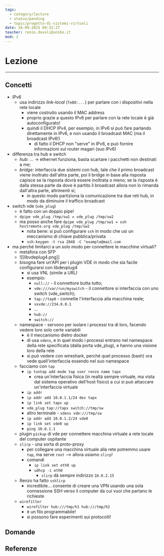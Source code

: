 ```yaml
---
tags:
  - category/lecture
  - status/pending
  - topic/progetto-di-sistemi-virtuali
date: 26-09-2025 09:32:27
teacher: renzo.davoli@unibo.it
mod: 1
---
```

# Lezione
---
## Concetti
- IPv6
	- usa indirizzo _link-local_ (`fe80:...`) per parlare con i dispositivi nella rete locale
		- viene costruito usando il MAC address
		- proprio grazie a questo IPv6 per parlare con la rete locale è già autoconfigurato!
		- quindi il DHCP IPv4, per esempio, in IPv6 si può fare parlando direttamente in IPv6, e non usando il broadcast MAC (ma il broadcast IPv6!)
			- di fatto il DHCP non "serve" in IPv6, e può fornire informazioni sul router magari (suo IPv6)
- differenza tra hub e switch
	- _hub_: ... -> ethernet funziona, basta scartare i pacchetti non destinati a me;
	- _bridge_: interfaccia due sistemi con hub, tale che il primo broadcast viene inoltrato dall'altra parte, poi il bridge in base alla risposta capisce se la risposta dovrà essere inoltrata o meno; se la risposta è dalla stessa parte da dove è partito il broadcast allora non lo rimanda dall'altra parte, altrimenti sì;
		- in questo modo partiziona la comunicazione tra due reti hub, in modo da diminuire il traffico broadcast
- switch vde (`vde_plug`)
	- è fatto con un doppio pipe!
	- `dpipe vde_plug /tmp/sw1 = vde_plug /tmp/sw2`
	- ma posso anche fare `dpipe vde_plug /tmp/sw1 = ssh hostremote.org vde_plug /tmp/sw2`
		- nota bene: si può configurare `ssh` in modo che usi un meccanismo di chiave pubblica/privata
		- `ssh-keygen -t rsa 2048 -C "example@mail.com`
- ma perché limitarci a un solo modo per connettere le macchine virtuali?
	- metafora con SFP
	- ![[libvdeplug4.png]]
	- bisogna fare un'API per i plugin VDE in modo che sia facile configurarsi con libdevplug4
		- si usa VNL (simile a URL)
		- esempio:
			- `null://` - il connettore butta tutto;
			- `vde:///var/run/myswitch` - il connettore si interfaccia con uno switch (vde_switch);
			- `tap://tap0` - connette l'interfaccia alla macchina reale;
			- `vxvde://234.0.0.1`
			- ...
			- `hub://`
			- `switch://`
	- namespace - servono per isolare i processi tra di loro, facendo vedere loro solo certe variabili
		- è il meccanismo dietro docker
		- di usa `vdens`, e in quel modo i processi entrano nel namespace della rete specificata (dalla porta vde_plug), e hanno una visione loro della rete
		- si può vedere con wireshark, perché quel processo (bash) ora vede quell'interfaccia essendo nel suo namespace
	- facciamo con `tap`
		- `ip tuntap add mode tap user renzo name tapx`
			- crea un'interfaccia fisica (in realtà sempre virtuale, ma vista dal sistema operativo dell'host fisico) a cui si può attaccare un'interfaccia virtuale
		- `ip addr`
		- `ip addr add 10.0.1.1/24 dev tapx`
		- `ip link set tapx up`
		- `vde_plug tap://tapx switch://tmp/sw`
		- altro terminale - `vdens vde:///tmp/sw`
		- `ip addr add 10.0.1.2/24 vde0`
		- `ip link set vde0 up`
		- `ping 10.0.1.1`
	- plugin `pickup` di vde per connettere macchina virtuale a rete locale del computer ospitante
	- `slirp` - una sorta di proto-proxy
		- per collegare una macchina virtuale alla rete potremmo usare `tap`, ma serve `root` --> allora usiamo `slirp`!
		- comandi
			- `ip link set eth0 up`
			- `udhcp -i eth0`
				- `slirp` dà sempre indirizzo `10.0.2.15`
	- Renzo ha fatto `sshlirp`
		- incredibile... consente di creare una VPN usando una sola connessione SSH verso il computer da cui vuoi che partano le richieste
	- `wirefilter`
		- `wirefilter hub:///tmp/h1 hub:///tmp/h2`
		- è un filo programmabile!
		- si possono fare esperimenti sui protocolli!

## Domande

## Referenze
